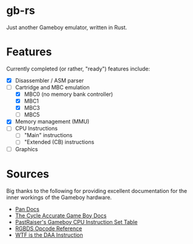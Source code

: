 # gb-rs
Just another Gameboy emulator, written in Rust.

# Features
Currently completed (or rather, "ready") features include:

- [x] Disassembler / ASM parser
- [ ] Cartridge and MBC emulation
	- [x] MBC0 (no memory bank controller)
	- [x] MBC1
	- [x] MBC3
	- [ ] MBC5
- [x] Memory management (MMU)
- [ ] CPU Instructions
	- [ ] "Main" instructions
	- [ ] "Extended (CB) instructions
- [ ] Graphics

# Sources
Big thanks to the following for providing excellent documentation for the inner workings of the Gameboy hardware.

- [Pan Docs](https://gbdev.io/pandocs/)
- [The Cycle Accurate Game Boy Docs](https://github.com/AntonioND/giibiiadvance/blob/master/docs/TCAGBD.pdf)
- [PastRaiser's Gameboy CPU Instruction Set Table](https://pastraiser.com/cpu/gameboy/gameboy_opcodes.html)
- [RGBDS Opcode Reference](https://rgbds.gbdev.io/docs/v0.5.2/gbz80.7)
- [WTF is the DAA Instruction](https://ehaskins.com/2018-01-30%20Z80%20DAA/)
